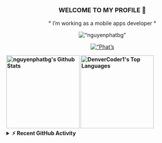 <br/>

<h3 align="center"><b>WELCOME TO MY PROFILE 👋</b></h2>

<p align="center">
° I’m working as a mobile apps developer °
</p>

<p align="center"> <img src="https://img.shields.io/github/followers/nguyenphatbg?color=1f222e&label=Followers&style=social" alt=“nguyenphatbg” /> </p>

<p align="center">
  <a href="https://github.com/NguyenPhatBG">
    <img alt=“Phat’s streak" src="https://github-readme-streak-stats.herokuapp.com/?user=nguyenphatbg&hide_border=true&bg_color=1F222E"/>
  </a>
</p>

  <b>
    <a href="https://github.com/NguyenPhatBG/"><img alt="nguyenphatbg's Github Stats" src="https://denvercoder1-github-readme-stats.vercel.app/api/?username=nguyenphatbg&show_icons=true&count_private=true&theme=react&hide_border=true&bg_color=1F222E&title_color=faf9f5&icon_color=F8D866" height="192px"/></a>
  <a href="https://github.com/NguyenPhatBG/"><img alt="DenverCoder1's Top Languages" src="https://github-readme-stats.vercel.app/api/top-langs/?username=nguyenphatbg&langs_count=8&layout=compact&theme=react&hide_border=true&bg_color=1F222E&title_color=faf9f5&icon_color=F8D866&hide=Jupyter%20Notebook" height="192px"/></a>
  <br/>

<details>
  <summary>⚡ Recent GitHub Activity</summary>
  <br/>
  
<a href="https://github.com/NguyenPhatBG"><img alt="NguyenPhatBG's Activity Graph" src="https://denvercoder1-activity-graph.herokuapp.com/graph/?username=nguyenphatbg&bg_color=1F222E&color=faf9f5&line=F85D7F&point=FFFFFF&hide_border=true" /></a>
  </details>

<br/>
